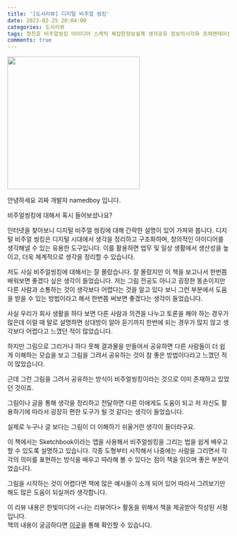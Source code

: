 ```yaml
---
title: '[도서리뷰] 디지털 비주얼 씽킹'
date: 2023-02-25 20:04:00
categories: 도서리뷰
tags: 정진호 비주얼씽킹 아이디어 스케치 복잡한정보설계 생각공유 정보의시각화 프레젠테이션 문제해결 창의성 디자인사고 마인드매핑 그래픽
comments: true
---
```


<img src='https://firebasestorage.googleapis.com/v0/b/github-blog-39e5f.appspot.com/o/visual_thinking.png?alt=media&token=4946b8ed-ba06-4fa2-8223-ae17817e6d08' width='300px'/>

안녕하세요 괴짜 개발자 namedboy 입니다.

비주얼씽킹에 대해서 혹시 들어보셨나요?

인터넷을 찾아보니 디지털 비주얼 씽킹에 대해 간략한 설명이 있어 가져와 봅니다.
디지털 비주얼 씽킹은 디지털 시대에서 생각을 정리하고 구조화하며, 창의적인 아이디어를 생각해낼 수 있는 유용한 도구입니다. 
이를 활용하면 업무 및 일상 생활에서 생산성을 높이고, 더욱 체계적으로 생각을 정리할 수 있습니다.

저도 사실 비주얼씽킹에 대해서는 잘 몰랐습니다.
잘 몰랐지만 이 책을 보고나서 한번쯤 배워보면 좋겠다 싶은 생각이 들었습니다. 
저는 그림 전공도 아니고 굉장한 똥손이지만 다른 사람과 소통하는 것이 생각보다 어렵다는 것을 알고 있다 보니 그런 부분에서 도움을 받을 수 있는 방법이라고 해서 한번쯤 써보면 좋겠다는 생각이 들었습니다.

사실 우리가 회사 생활을 하다 보면 다른 사람과 의견을 나누고 토론을 해야 하는 경우가 많은데 이럴 때 말로 설명하면 상대방이 알아 듣기까지 한번에 되는 경우가 많지 않고 생각보다 어렵다고 느꼈던 적이 많았습니다.

하지만 그림으로 그리거나 하다 못해 결과물을 만들어서 공유하면 다른 사람들이 더 쉽게 이해하는 모습을 보고 그림을 그려서 공유하는 것이 참 좋은 방법이다라고 느꼈던 적이 많았습니다.

근데 그런 그림을 그려서 공유하는 방식이 비주얼씽킹이라는 것으로 이미 존재하고 있었던 것이죠.

그림이나 글을 통해 생각을 정리하고 전달하면 다른 이에게도 도움이 되고 저 자신도 활용하기에 따라서 굉장히 편한 도구가 될 것 같다는 생각이 들었습니다.

실제로 누구나 글 보다는 그림이 더 이해하기 쉬울거란 생각이 들더라구요.

이 책에서는 Sketchbook이라는 앱을 사용해서 비주얼씽킹을 그리는 법을 쉽게 배우고 할 수 있도록 설명하고 있습니다.
각종 도형부터 시작해서 나중에는 사람을 그리면서 각각의 의미를 표현하는 방식을 배우고 따라해 볼 수 있다는 점이 책을 읽으며 좋은 부분이었습니다.

그림을 시작하는 것이 어렵다면 책에 많은 예시들이 소개 되어 있어 따라서 그려보기만 해도 많은 도움이 되실꺼라 생각합니다.


이 리뷰 내용은 한빛미디어 &lt;나는 리뷰어다&gt; 활동을 위해서 책을 제공받아 작성된 서평입니다.  
책의 내용이 궁금하다면 [이곳](https://www.hanbit.co.kr/store/books/look.php?p_code=B4196198855)을 통해 확인할 수 있습니다.

